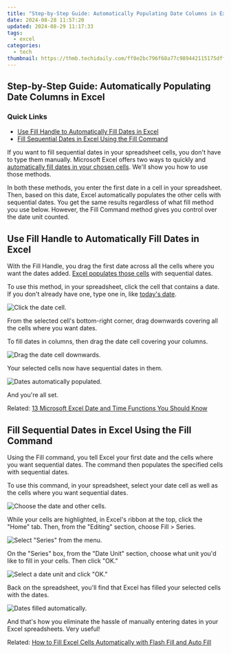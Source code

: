 ```yaml
---
title: "Step-by-Step Guide: Automatically Populating Date Columns in Excel"
date: 2024-08-28 11:57:20
updated: 2024-08-29 11:17:33
tags:
  - excel
categories:
  - tech
thumbnail: https://thmb.techidaily.com/ff0e2bc796f68a77c989442115175dff38598efbd629d2e9e9c88ebc255585bb.jpg
---
```


## Step-by-Step Guide: Automatically Populating Date Columns in Excel

### Quick Links

* [Use Fill Handle to Automatically Fill Dates in Excel](https://techidaily.com/easy-to-convert-pdf-to-excel/)
* [Fill Sequential Dates in Excel Using the Fill Command](https://article-tips.techidaily.com/updated-leading-5-online-title-masters-revealed/)

 If you want to fill sequential dates in your spreadsheet cells, you don't have to type them manually. Microsoft Excel offers two ways to quickly and [automatically fill dates in your chosen cells](https://location-social.techidaily.com/how-to-change-location-on-facebook-dating-for-your-honor-magic-6-drfone-by-drfone-virtual-android/). We'll show you how to use those methods.

 In both these methods, you enter the first date in a cell in your spreadsheet. Then, based on this date, Excel automatically populates the other cells with sequential dates. You get the same results regardless of what fill method you use below. However, the Fill Command method gives you control over the date unit counted.

##  Use Fill Handle to Automatically Fill Dates in Excel

 With the Fill Handle, you drag the first date across all the cells where you want the dates added. [Excel populates those cells](https://visual-screen-recording.techidaily.com/new-in-2024-top-5-best-hdmi-21-gaming-monitors-ps5-compatible/) with sequential dates.

 To use this method, in your spreadsheet, click the cell that contains a date. If you don't already have one, type one in, like [today's date](https://blog-min.techidaily.com/how-to-recover-deleted-photos-from-android-gallery-app-on-redmi-note-12-5g-by-stellar-photo-recovery-android-mobile-photo-recover/).

![Click the date cell.](https://static1.howtogeekimages.com/wordpress/wp-content/uploads/2022/06/1-select-date-cell.png) 

 From the selected cell's bottom-right corner, drag downwards covering all the cells where you want dates.

 To fill dates in columns, then drag the date cell covering your columns.

![Drag the date cell downwards.](https://static1.howtogeekimages.com/wordpress/wp-content/uploads/2022/06/2-drag-cell-date-downwards.png) 

 Your selected cells now have sequential dates in them.

![Dates automatically populated.](https://static1.howtogeekimages.com/wordpress/wp-content/uploads/2022/06/3-dates-populated-automatically.png) 

 And you're all set.

Related: [13 Microsoft Excel Date and Time Functions You Should Know](https://extra-lessons.techidaily.com/kickstart-your-telegram-promotion-journey-tips-for-newbies/) 

##  Fill Sequential Dates in Excel Using the Fill Command

 Using the Fill command, you tell Excel your first date and the cells where you want sequential dates. The command then populates the specified cells with sequential dates.

 To use this command, in your spreadsheet, select your date cell as well as the cells where you want sequential dates.

![Choose the date and other cells.](https://static1.howtogeekimages.com/wordpress/wp-content/uploads/2022/06/4-choose-date-other-cells.png) 

 While your cells are highlighted, in Excel's ribbon at the top, click the "Home" tab. Then, from the "Editing" section, choose Fill > Series.

![Select "Series" from the menu.](https://static1.howtogeekimages.com/wordpress/wp-content/uploads/2022/06/5-fill-series.png) 

 On the "Series" box, from the "Date Unit" section, choose what unit you'd like to fill in your cells. Then click "OK."

![Select a date unit and click "OK."](https://static1.howtogeekimages.com/wordpress/wp-content/uploads/2022/06/6-fill-date.png) 

 Back on the spreadsheet, you'll find that Excel has filled your selected cells with the dates.

![Dates filled automatically.](https://static1.howtogeekimages.com/wordpress/wp-content/uploads/2022/06/7-dates-filled-automatically.png) 

 And that's how you eliminate the hassle of manually entering dates in your Excel spreadsheets. Very useful!

Related: [How to Fill Excel Cells Automatically with Flash Fill and Auto Fill](https://location-social.techidaily.com/how-to-change-location-on-facebook-dating-for-your-honor-magic-6-drfone-by-drfone-virtual-android/)

<ins class="adsbygoogle"
     style="display:block"
     data-ad-format="autorelaxed"
     data-ad-client="ca-pub-7571918770474297"
     data-ad-slot="1223367746"></ins>



<ins class="adsbygoogle"
     style="display:block"
     data-ad-client="ca-pub-7571918770474297"
     data-ad-slot="8358498916"
     data-ad-format="auto"
     data-full-width-responsive="true"></ins>
